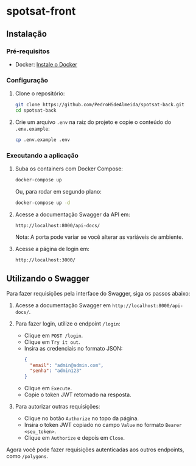 # spotsat-front

## Instalação

### Pré-requisitos

- Docker: [Instale o Docker](https://docs.docker.com/get-docker/)

### Configuração

1. Clone o repositório:
    ```sh
    git clone https://github.com/PedroHSdeAlmeida/spotsat-back.git
    cd spotsat-back
    ```

2. Crie um arquivo `.env` na raiz do projeto e copie o conteúdo do `.env.example`:
    ```sh
    cp .env.example .env
    ```

### Executando a aplicação

1. Suba os containers com Docker Compose:
    ```sh
    docker-compose up
    ```

    Ou, para rodar em segundo plano:
    ```sh
    docker-compose up -d
    ```

2. Acesse a documentação Swagger da API em:
    ```
    http://localhost:8000/api-docs/
    ```
    Nota: A porta pode variar se você alterar as variáveis de ambiente.

3. Acesse a página de login em:
    ```
    http://localhost:3000/
    ```

## Utilizando o Swagger

Para fazer requisições pela interface do Swagger, siga os passos abaixo:

1. Acesse a documentação Swagger em `http://localhost:8000/api-docs/`.
2. Para fazer login, utilize o endpoint `/login`:
    - Clique em `POST /login`.
    - Clique em `Try it out`.
    - Insira as credenciais no formato JSON:
      ```json
      {
        "email": "admin@admin.com",
        "senha": "admin123"
      }
      ```
    - Clique em `Execute`.
    - Copie o token JWT retornado na resposta.

3. Para autorizar outras requisições:
    - Clique no botão `Authorize` no topo da página.
    - Insira o token JWT copiado no campo `Value` no formato `Bearer <seu_token>`.
    - Clique em `Authorize` e depois em `Close`.

Agora você pode fazer requisições autenticadas aos outros endpoints, como `/polygons`.